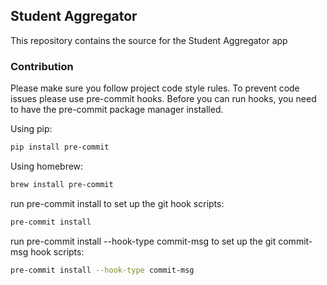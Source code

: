 ## Student Aggregator

This repository contains the source for the Student Aggregator app

### Contribution

Please make sure you follow project code style rules. To prevent code issues please use pre-commit hooks.
Before you can run hooks, you need to have the pre-commit package manager installed.


Using pip:
```sh
pip install pre-commit
```

Using homebrew:
```sh
brew install pre-commit
```

run pre-commit install to set up the git hook scripts:
```sh
pre-commit install
```

run pre-commit install --hook-type commit-msg to set up the git commit-msg hook scripts:
```sh
pre-commit install --hook-type commit-msg
```

